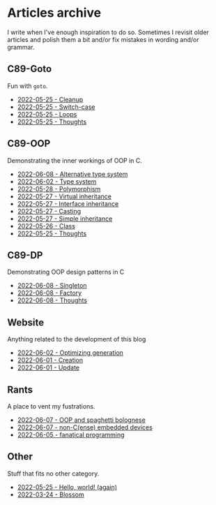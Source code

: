 # Articles archive

I write when I've enough inspiration to do so. Sometimes I revisit older
articles and polish them a bit and/or fix mistakes in wording and/or grammar.

## C89-Goto

Fun with `goto`.

- [2022-05-25 - Cleanup](20220525-5.html)
- [2022-05-25 - Switch-case](20220525-4.html)
- [2022-05-25 - Loops](20220525-3.html)
- [2022-05-25 - Thoughts](20220525-2.html)

## C89-OOP

Demonstrating the inner workings of OOP in C.

- [2022-06-08 - Alternative type system](20220608-1.html)
- [2022-06-02 - Type system](20220602-2.html)
- [2022-05-28 - Polymorphism](20220528-1.html)
- [2022-05-27 - Virtual inheritance](20220527-4.html)
- [2022-05-27 - Interface inheritance](20220527-3.html)
- [2022-05-27 - Casting](20220527-2.html)
- [2022-05-27 - Simple inheritance](20220527-1.html)
- [2022-05-26 - Class](20220526-1.html)
- [2022-05-25 - Thoughts](20220525-6.html)

## C89-DP

Demonstrating OOP design patterns in C

- [2022-06-08 - Singleton](20220608-4.html)
- [2022-06-08 - Factory](20220608-3.html)
- [2022-06-08 - Thoughts](20220608-2.html)

## Website

Anything related to the development of this blog

- [2022-06-02 - Optimizing generation](20220602-1.html)
- [2022-06-01 - Creation](20220601-2.html)
- [2022-06-01 - Update](20220601-1.html)

## Rants

A place to vent my fustrations.

- [2022-06-07 - OOP and spaghetti bolognese](20220607-2.html)
- [2022-06-07 - non-C(ense) embedded devices](20220607-1.html)
- [2022-06-05 - fanatical programming](20220605-1.html)

## Other

Stuff that fits no other category.

- [2022-05-25 - Hello, world! (again)](20220525-1.html)
- [2022-03-24 - Blossom](20220324-1.html)
